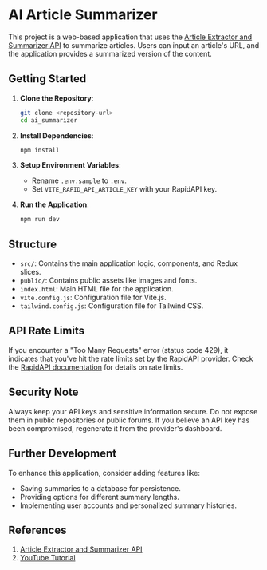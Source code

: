 # AI Article Summarizer

This project is a web-based application that uses the [Article Extractor and Summarizer API](https://rapidapi.com/restyler/api/article-extractor-and-summarizer) to summarize articles. Users can input an article's URL, and the application provides a summarized version of the content.

## Getting Started

1. **Clone the Repository**:

   ```bash
   git clone <repository-url>
   cd ai_summarizer
   ```

2. **Install Dependencies**:

   ```bash
   npm install
   ```

3. **Setup Environment Variables**:

   - Rename `.env.sample` to `.env`.
   - Set `VITE_RAPID_API_ARTICLE_KEY` with your RapidAPI key.

4. **Run the Application**:
   ```bash
   npm run dev
   ```

## Structure

- `src/`: Contains the main application logic, components, and Redux slices.
- `public/`: Contains public assets like images and fonts.
- `index.html`: Main HTML file for the application.
- `vite.config.js`: Configuration file for Vite.js.
- `tailwind.config.js`: Configuration file for Tailwind CSS.

## API Rate Limits

If you encounter a "Too Many Requests" error (status code 429), it indicates that you've hit the rate limits set by the RapidAPI provider. Check the [RapidAPI documentation](https://rapidapi.com/restyler/api/article-extractor-and-summarizer) for details on rate limits.

## Security Note

Always keep your API keys and sensitive information secure. Do not expose them in public repositories or public forums. If you believe an API key has been compromised, regenerate it from the provider's dashboard.

## Further Development

To enhance this application, consider adding features like:

- Saving summaries to a database for persistence.
- Providing options for different summary lengths.
- Implementing user accounts and personalized summary histories.

## References

1. [Article Extractor and Summarizer API](https://rapidapi.com/restyler/api/article-extractor-and-summarizer)
2. [YouTube Tutorial](https://youtu.be/A6g8xc0MoiY?si=nBQ0oBk3guGBBjeS)
